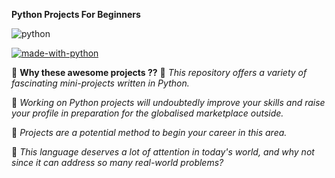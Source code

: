 
<B>Python Projects For Beginners</B>


![python](https://user-images.githubusercontent.com/76448381/207512788-96995a73-8922-4282-b630-83eeaddc712d.png)

[![made-with-python](https://ForTheBadge.com/images/badges/made-with-python.svg)](https://www.python.org/)


 💭 **Why these awesome projects ??**
💠 _This repository offers a variety of fascinating mini-projects written in Python._ 

💠 _Working on Python projects will undoubtedly improve your skills and raise your profile in preparation for the globalised marketplace outside._

💠 _Projects are a potential method to begin your career in this area._

💠 _This language deserves a lot of attention in today's world, and why not since it can address so many real-world problems?_

